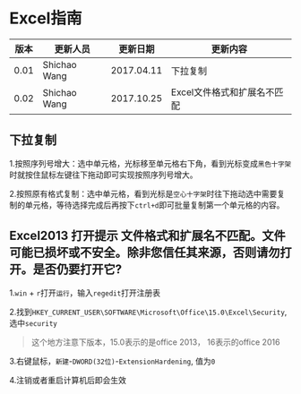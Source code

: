 # Excel指南

|版本|更新人员|更新日期|更新内容|
|---|-------|-------|---|
|0.01|Shichao Wang|2017.04.11|下拉复制|
|0.02|Shichao Wang|2017.10.25|Excel文件格式和扩展名不匹配|

## 下拉复制

1.按照序列号增大：选中单元格，光标移至单元格右下角，看到光标变成`黑色十字架`时就按住鼠标左键往下拖动即可实现按照序列号增大。

2.按照原有格式复制：选中单元格，看到光标是`空心十字架`时往下拖动选中需要复制的单元格，等待选择完成后再按下`ctrl+d`即可批量复制第一个单元格的内容。

## Excel2013 打开提示 文件格式和扩展名不匹配。文件可能已损坏或不安全。除非您信任其来源，否则请勿打开。是否仍要打开它?

1.`win` + `r`打开`运行`，输入`regedit`打开注册表

2.找到`HKEY_CURRENT_USER\SOFTWARE\Microsoft\Office\15.0\Excel\Security`,选中`security`
> 这个地方注意下版本，15.0表示的是office 2013， 16表示的office 2016

3.右键鼠标，`新建`-`DWORD(32位)`-`ExtensionHardening`, 值为`0`

4.注销或者重启计算机后即会生效